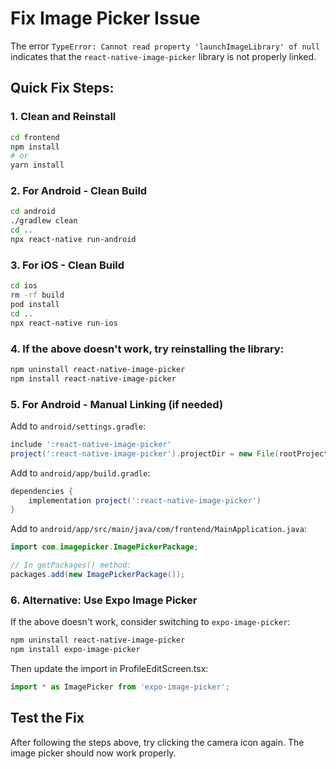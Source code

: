 # Fix Image Picker Issue

The error `TypeError: Cannot read property 'launchImageLibrary' of null` indicates that the `react-native-image-picker` library is not properly linked.

## Quick Fix Steps:

### 1. Clean and Reinstall
```bash
cd frontend
npm install
# or
yarn install
```

### 2. For Android - Clean Build
```bash
cd android
./gradlew clean
cd ..
npx react-native run-android
```

### 3. For iOS - Clean Build
```bash
cd ios
rm -rf build
pod install
cd ..
npx react-native run-ios
```

### 4. If the above doesn't work, try reinstalling the library:
```bash
npm uninstall react-native-image-picker
npm install react-native-image-picker
```

### 5. For Android - Manual Linking (if needed)
Add to `android/settings.gradle`:
```gradle
include ':react-native-image-picker'
project(':react-native-image-picker').projectDir = new File(rootProject.projectDir, '../node_modules/react-native-image-picker/android')
```

Add to `android/app/build.gradle`:
```gradle
dependencies {
    implementation project(':react-native-image-picker')
}
```

Add to `android/app/src/main/java/com/frontend/MainApplication.java`:
```java
import com.imagepicker.ImagePickerPackage;

// In getPackages() method:
packages.add(new ImagePickerPackage());
```

### 6. Alternative: Use Expo Image Picker
If the above doesn't work, consider switching to `expo-image-picker`:
```bash
npm uninstall react-native-image-picker
npm install expo-image-picker
```

Then update the import in ProfileEditScreen.tsx:
```typescript
import * as ImagePicker from 'expo-image-picker';
```

## Test the Fix
After following the steps above, try clicking the camera icon again. The image picker should now work properly.
